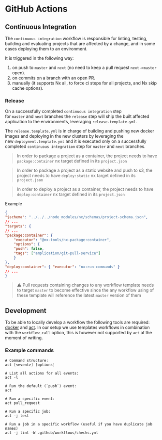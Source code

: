 # GitHub Actions

## Continuous Integration

The `continuous integration` workflow is responsible for linting, testing, building and evaluating projects that are affected by a change, and in some cases deploying them to an environment.

It is triggered in the following way:

1. on push to `master` and `next` (no need to keep a pull request `next->master` open).
2. on commits on a branch with an open PR.
3. manually (it supports Nx all, to force ci steps for all projects, and Nx skip cache options).

### Release

On a successfully completed `continuous integration` step for `master` and `next` branches the `release` step will ship the built affected application to the environments, leveraging `release.template.yml`.

The `release.template.yml` is in charge of building and pushing new docker images and deploying in the new clusters by leveraging the new `deployment.template.yml` and it is executed only on a successfully completed `continuous integration` step for `master` and `next` branches.

> In order to package a project as a container, the project needs to have `package:container` nx target defined in its `project.json`

> In order to package a project as a static website and push to s3, the project needs to have `deploy:static` nx target defined in its `project.json`

> In order to deploy a project as a container, the project needs to have `deploy:container` nx target defined in its `project.json`

Example
```json
{
"$schema": "../../../node_modules/nx/schemas/project-schema.json",
// ...
"targets": {
// ...
"package:container": {
    "executor": "@nx-tools/nx-package:container",
    "options": {
    "push": false,
    "tags": ["amplication/git-pull-service"]
    }
},
"deploy:container": { "executor": "nx:run-commands" }
// ...
}
```

> ⚠️ Pull requests containing changes to any workflow template needs to target `master` to become effective since the any workflow using of these template will reference the latest `master` version of them 

## Development

To be able to locally develop a workflow the following tools are required: [docker](https://docs.docker.com/get-docker/) and [act](https://github.com/nektos/act#installation). In our setup we use templates workflows in combination with the `workflow_call` option, this is however not supported by `act` at the moment of writing.

### Example commands

```
# Command structure:
act [<event>] [options]

# List all actions for all events:
act -l

# Run the default (`push`) event:
act

# Run a specific event:
act pull_request

# Run a specific job:
act -j test

# Run a job in a specific workflow (useful if you have duplicate job names)
act -j lint -W .github/workflows/checks.yml
```
